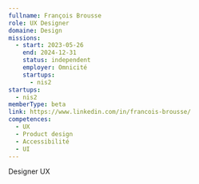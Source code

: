 ```yaml
---
fullname: François Brousse
role: UX Designer
domaine: Design
missions:
  - start: 2023-05-26
    end: 2024-12-31
    status: independent
    employer: Omnicité
    startups:
      - nis2
startups:
  - nis2
memberType: beta
link: https://www.linkedin.com/in/francois-brousse/
competences:
  - UX
  - Product design
  - Accessibilité
  - UI
---
```

Designer UX